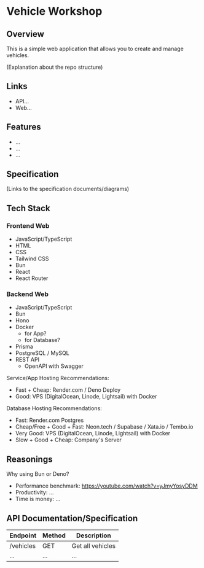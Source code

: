# Vehicle Workshop

## Overview

This is a simple web application that allows you to create and manage vehicles.

(Explanation about the repo structure)

## Links

- API...
- Web...

## Features

- ...
- ...
- ...

## Specification

(Links to the specification documents/diagrams)

## Tech Stack

### Frontend Web

- JavaScript/TypeScript
- HTML
- CSS
- Tailwind CSS
- Bun
- React
- React Router

### Backend Web

- JavaScript/TypeScript
- Bun
- Hono
- Docker
  - for App?
  - for Database?
- Prisma
- PostgreSQL / MySQL
- REST API
  - OpenAPI with Swagger

Service/App Hosting Recommendations:

- Fast + Cheap: Render.com / Deno Deploy
- Good: VPS (DigitalOcean, Linode, Lightsail) with Docker

Database Hosting Recommendations:

- Fast: Render.com Postgres
- Cheap/Free + Good + Fast: Neon.tech / Supabase / Xata.io / Tembo.io
- Very Good: VPS (DigitalOcean, Linode, Lightsail) with Docker
- Slow + Good + Cheap: Company's Server

## Reasonings

Why using Bun or Deno?

- Performance benchmark: https://youtube.com/watch?v=yJmyYosyDDM
- Productivity: ...
- Time is money: ...

## API Documentation/Specification

| Endpoint  | Method | Description      |
| --------- | ------ | ---------------- |
| /vehicles | GET    | Get all vehicles |
| ...       | ...    | ...              |
